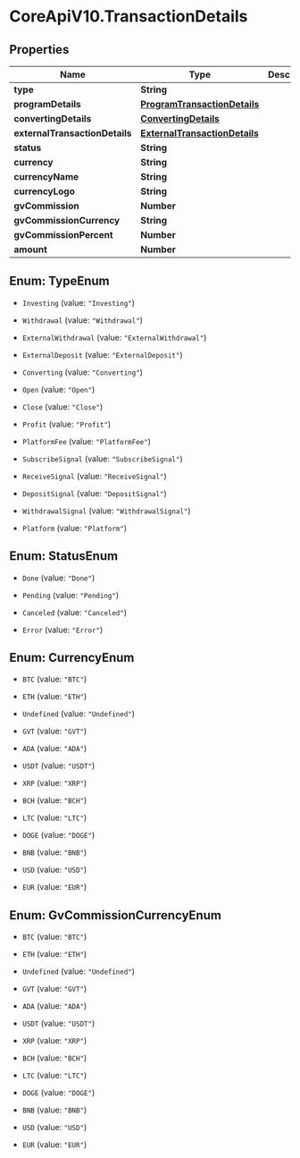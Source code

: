 # CoreApiV10.TransactionDetails

## Properties
Name | Type | Description | Notes
------------ | ------------- | ------------- | -------------
**type** | **String** |  | [optional] 
**programDetails** | [**ProgramTransactionDetails**](ProgramTransactionDetails.md) |  | [optional] 
**convertingDetails** | [**ConvertingDetails**](ConvertingDetails.md) |  | [optional] 
**externalTransactionDetails** | [**ExternalTransactionDetails**](ExternalTransactionDetails.md) |  | [optional] 
**status** | **String** |  | [optional] 
**currency** | **String** |  | [optional] 
**currencyName** | **String** |  | [optional] 
**currencyLogo** | **String** |  | [optional] 
**gvCommission** | **Number** |  | [optional] 
**gvCommissionCurrency** | **String** |  | [optional] 
**gvCommissionPercent** | **Number** |  | [optional] 
**amount** | **Number** |  | [optional] 


<a name="TypeEnum"></a>
## Enum: TypeEnum


* `Investing` (value: `"Investing"`)

* `Withdrawal` (value: `"Withdrawal"`)

* `ExternalWithdrawal` (value: `"ExternalWithdrawal"`)

* `ExternalDeposit` (value: `"ExternalDeposit"`)

* `Converting` (value: `"Converting"`)

* `Open` (value: `"Open"`)

* `Close` (value: `"Close"`)

* `Profit` (value: `"Profit"`)

* `PlatformFee` (value: `"PlatformFee"`)

* `SubscribeSignal` (value: `"SubscribeSignal"`)

* `ReceiveSignal` (value: `"ReceiveSignal"`)

* `DepositSignal` (value: `"DepositSignal"`)

* `WithdrawalSignal` (value: `"WithdrawalSignal"`)

* `Platform` (value: `"Platform"`)




<a name="StatusEnum"></a>
## Enum: StatusEnum


* `Done` (value: `"Done"`)

* `Pending` (value: `"Pending"`)

* `Canceled` (value: `"Canceled"`)

* `Error` (value: `"Error"`)




<a name="CurrencyEnum"></a>
## Enum: CurrencyEnum


* `BTC` (value: `"BTC"`)

* `ETH` (value: `"ETH"`)

* `Undefined` (value: `"Undefined"`)

* `GVT` (value: `"GVT"`)

* `ADA` (value: `"ADA"`)

* `USDT` (value: `"USDT"`)

* `XRP` (value: `"XRP"`)

* `BCH` (value: `"BCH"`)

* `LTC` (value: `"LTC"`)

* `DOGE` (value: `"DOGE"`)

* `BNB` (value: `"BNB"`)

* `USD` (value: `"USD"`)

* `EUR` (value: `"EUR"`)




<a name="GvCommissionCurrencyEnum"></a>
## Enum: GvCommissionCurrencyEnum


* `BTC` (value: `"BTC"`)

* `ETH` (value: `"ETH"`)

* `Undefined` (value: `"Undefined"`)

* `GVT` (value: `"GVT"`)

* `ADA` (value: `"ADA"`)

* `USDT` (value: `"USDT"`)

* `XRP` (value: `"XRP"`)

* `BCH` (value: `"BCH"`)

* `LTC` (value: `"LTC"`)

* `DOGE` (value: `"DOGE"`)

* `BNB` (value: `"BNB"`)

* `USD` (value: `"USD"`)

* `EUR` (value: `"EUR"`)




